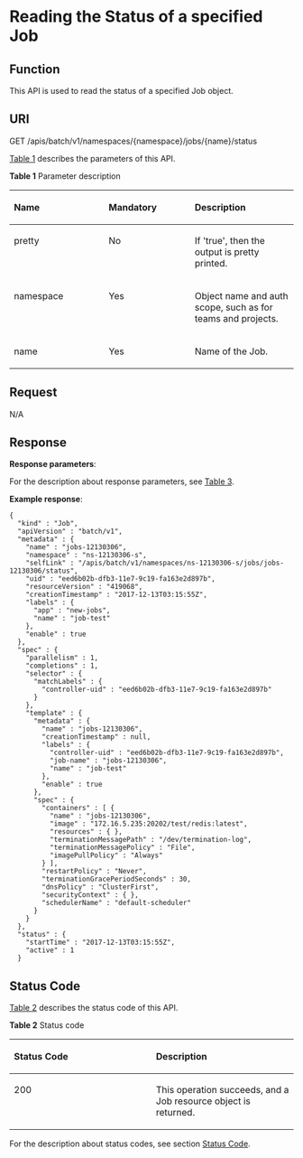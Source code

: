# Reading the Status of a specified Job<a name="cce_02_0161"></a>

## Function<a name="section872215"></a>

This API is used to read the status of a specified Job object.

## URI<a name="section7849943"></a>

GET /apis/batch/v1/namespaces/\{namespace\}/jobs/\{name\}/status

[Table 1](#d0e41637)  describes the parameters of this API.

**Table  1**  Parameter description

<a name="d0e41637"></a>
<table><thead align="left"><tr id="row42466880"><th class="cellrowborder" valign="top" width="33.33333333333333%" id="mcps1.2.4.1.1"><p id="p65652297517"><a name="p65652297517"></a><a name="p65652297517"></a>Name</p>
</th>
<th class="cellrowborder" valign="top" width="30.303030303030305%" id="mcps1.2.4.1.2"><p id="p165661629135114"><a name="p165661629135114"></a><a name="p165661629135114"></a>Mandatory</p>
</th>
<th class="cellrowborder" valign="top" width="36.36363636363636%" id="mcps1.2.4.1.3"><p id="p14567629115114"><a name="p14567629115114"></a><a name="p14567629115114"></a>Description</p>
</th>
</tr>
</thead>
<tbody><tr id="row1125057"><td class="cellrowborder" valign="top" width="33.33333333333333%" headers="mcps1.2.4.1.1 "><p id="p14729974"><a name="p14729974"></a><a name="p14729974"></a>pretty</p>
</td>
<td class="cellrowborder" valign="top" width="30.303030303030305%" headers="mcps1.2.4.1.2 "><p id="p52277209"><a name="p52277209"></a><a name="p52277209"></a>No</p>
</td>
<td class="cellrowborder" valign="top" width="36.36363636363636%" headers="mcps1.2.4.1.3 "><p id="p6595574"><a name="p6595574"></a><a name="p6595574"></a>If 'true', then the output is pretty printed.</p>
</td>
</tr>
<tr id="row55687332"><td class="cellrowborder" valign="top" width="33.33333333333333%" headers="mcps1.2.4.1.1 "><p id="p43444365"><a name="p43444365"></a><a name="p43444365"></a>namespace</p>
</td>
<td class="cellrowborder" valign="top" width="30.303030303030305%" headers="mcps1.2.4.1.2 "><p id="p29332670"><a name="p29332670"></a><a name="p29332670"></a>Yes</p>
</td>
<td class="cellrowborder" valign="top" width="36.36363636363636%" headers="mcps1.2.4.1.3 "><p id="p27136035"><a name="p27136035"></a><a name="p27136035"></a>Object name and auth scope, such as for teams and projects.</p>
</td>
</tr>
<tr id="row66507565"><td class="cellrowborder" valign="top" width="33.33333333333333%" headers="mcps1.2.4.1.1 "><p id="p52163659"><a name="p52163659"></a><a name="p52163659"></a>name</p>
</td>
<td class="cellrowborder" valign="top" width="30.303030303030305%" headers="mcps1.2.4.1.2 "><p id="p64506883"><a name="p64506883"></a><a name="p64506883"></a>Yes</p>
</td>
<td class="cellrowborder" valign="top" width="36.36363636363636%" headers="mcps1.2.4.1.3 "><p id="p57675019"><a name="p57675019"></a><a name="p57675019"></a>Name of the Job.</p>
</td>
</tr>
</tbody>
</table>

## Request<a name="section3540627"></a>

N/A

## Response<a name="section31865643"></a>

**Response parameters**:

For the description about response parameters, see  [Table 3](data-structure-of-response-parameters.md#en-us_topic_0079614930_table52931650).

**Example response**:

```
{
  "kind" : "Job",
  "apiVersion" : "batch/v1",
  "metadata" : {
    "name" : "jobs-12130306",
    "namespace" : "ns-12130306-s",
    "selfLink" : "/apis/batch/v1/namespaces/ns-12130306-s/jobs/jobs-12130306/status",
    "uid" : "eed6b02b-dfb3-11e7-9c19-fa163e2d897b",
    "resourceVersion" : "419068",
    "creationTimestamp" : "2017-12-13T03:15:55Z",
    "labels" : {
      "app" : "new-jobs",
      "name" : "job-test"
    },
    "enable" : true
  },
  "spec" : {
    "parallelism" : 1,
    "completions" : 1,
    "selector" : {
      "matchLabels" : {
        "controller-uid" : "eed6b02b-dfb3-11e7-9c19-fa163e2d897b"
      }
    },
    "template" : {
      "metadata" : {
        "name" : "jobs-12130306",
        "creationTimestamp" : null,
        "labels" : {
          "controller-uid" : "eed6b02b-dfb3-11e7-9c19-fa163e2d897b",
          "job-name" : "jobs-12130306",
          "name" : "job-test"
        },
        "enable" : true
      },
      "spec" : {
        "containers" : [ {
          "name" : "jobs-12130306",
          "image" : "172.16.5.235:20202/test/redis:latest",
          "resources" : { },
          "terminationMessagePath" : "/dev/termination-log",
          "terminationMessagePolicy" : "File",
          "imagePullPolicy" : "Always"
        } ],
        "restartPolicy" : "Never",
        "terminationGracePeriodSeconds" : 30,
        "dnsPolicy" : "ClusterFirst",
        "securityContext" : { },
        "schedulerName" : "default-scheduler"
      }
    }
  },
  "status" : {
    "startTime" : "2017-12-13T03:15:55Z",
    "active" : 1
  }
```

## Status Code<a name="section18355338"></a>

[Table 2](#d0e41716)  describes the status code of this API.

**Table  2**  Status code

<a name="d0e41716"></a>
<table><thead align="left"><tr id="row35122812"><th class="cellrowborder" valign="top" width="50%" id="mcps1.2.3.1.1"><p id="p18020555"><a name="p18020555"></a><a name="p18020555"></a>Status Code</p>
</th>
<th class="cellrowborder" valign="top" width="50%" id="mcps1.2.3.1.2"><p id="p50378833"><a name="p50378833"></a><a name="p50378833"></a>Description</p>
</th>
</tr>
</thead>
<tbody><tr id="row43124371"><td class="cellrowborder" valign="top" width="50%" headers="mcps1.2.3.1.1 "><p id="p24374276"><a name="p24374276"></a><a name="p24374276"></a>200</p>
</td>
<td class="cellrowborder" valign="top" width="50%" headers="mcps1.2.3.1.2 "><p id="p28159360"><a name="p28159360"></a><a name="p28159360"></a>This operation succeeds, and a Job resource object is returned.</p>
</td>
</tr>
</tbody>
</table>

For the description about status codes, see section  [Status Code](status-code.md).

